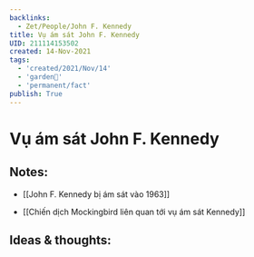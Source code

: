 ```yaml
---
backlinks:
  - Zet/People/John F. Kennedy
title: Vụ ám sát John F. Kennedy
UID: 211114153502
created: 14-Nov-2021
tags:
  - 'created/2021/Nov/14'
  - 'garden🏡'
  - 'permanent/fact'
publish: True
---
```

# Vụ ám sát John F. Kennedy

## Notes:
- [[John F. Kennedy bị ám sát vào 1963]]

- [[Chiến dịch Mockingbird liên quan tới vụ ám sát Kennedy]]

## Ideas & thoughts:


